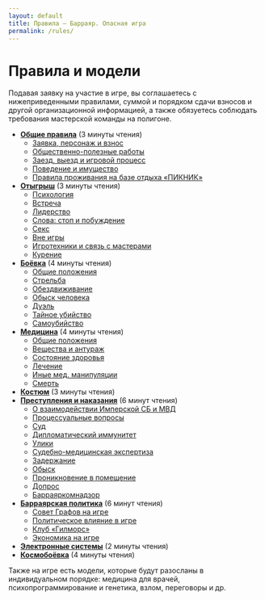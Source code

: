 ```yaml
---
layout: default
title: Правила — Барраяр. Опасная игра
permalink: /rules/
---
```


# Правила и модели

Подавая заявку на участие в игре, вы соглашаетесь с нижеприведенными правилами, суммой и порядком сдачи взносов и другой организационной информацией, а также обязуетесь соблюдать требования мастерской команды на полигоне.

- __[Общие правила](/rules/main/)__ (3 минуты чтения)
	- [Заявка, персонаж и взнос](/rules/main/#Заявка-персонаж-и-взнос)
	- [Общественно-полезные работы](/rules/main/#Общественно-полезные-работы)
	- [Заезд, выезд и игровой процесс](/rules/main/#Заезд-выезд-и-игровой-процесс)
	- [Поведение и имущество](/rules/main/#Поведение-и-имущество)
	- [Правила проживания на базе отдыха «ПИКНИК»](/rules/main/#Правила-проживания-на-базе-отдыха-ПИКНИК)
- __[Отыгрыш](/rules/roleplay/)__ (3 минуты чтения)
	- [Психология](/rules/roleplay/#Психология)
	- [Встреча](/rules/roleplay/#Встреча)
	- [Лидерство](/rules/roleplay/#Лидерство)
	- [Слова: стоп и побуждение](/rules/roleplay/#Слова-стоп-и-побуждение)
	- [Секс](/rules/roleplay/#Секс)
	- [Вне игры](/rules/roleplay/#Вне-игры)
	- [Игротехники и связь с мастерами](/rules/roleplay/#Игротехники-и-связь-с-мастерами)
	- [Курение](/rules/roleplay/#Курение)
- __[Боёвка](/rules/war/)__ (4 минуты чтения)
	- [Общие положения](/rules/war/#Общие-положения)
	- [Стрельба](/rules/war/#Стрельба)
	- [Обездвиживание](/rules/war/#Обездвиживание)
	- [Обыск человека](/rules/war/#Обыск-человека)
	- [Дуэль](/rules/war/#Дуэль)
	- [Тайное убийство](/rules/war/#Тайное-убийство)
	- [Самоубийство](/rules/war/#Самоубийство)
- __[Медицина](/rules/med/)__ (4 минуты чтения)
	- [Общие положения](/rules/med/#Общие-положения)
	- [Вещества и антураж](/rules/med/#Вещества-и-антураж)
	- [Состояние здоровья](/rules/med/#Состояние-здоровья)
	- [Лечение](/rules/med/#Лечение)
	- [Иные мед. манипуляции](/rules/med/#Иные-медицинские-манипуляции)
	- [Смерть](/rules/med/#Смерть)
- __[Костюм](/rules/costume/)__ (3 минуты чтения)
- __[Преступления и наказания](/rules/crime/)__ (6 минут чтения)
	- [О взаимодействии Имперской СБ и МВД](/rules/crime/#О-взаимодействии-Имперской-СБ-и-МВД)
	- [Процессуальные вопросы](/rules/crime/#Процессуальные-вопросы)
	- [Суд](/rules/crime/#Суд)
	- [Дипломатический иммунитет](/rules/crime/#Дипломатический-иммунитет)
	- [Улики](/rules/crime/#Улики)
	- [Судебно-медицинская экспертиза](/rules/crime/#Судебно-медицинская-экспертиза)
	- [Задержание](/rules/crime/#Задержание)
	- [Обыск](/rules/crime/#Обыск)
	- [Проникновение в помещение](/rules/crime/#Проникновение-в-помещение)
	- [Допрос](/rules/crime/#Допрос)
	- [Барраяркомнадзор](/rules/crime/#Барраяркомнадзор)
- __[Барраярская политика](/rules/politics/)__ (6 минут чтения)
	- [Совет Графов на игре](/rules/politics/#Совет-Графов-на-игре)
	- [Политическое влияние в игре](/rules/politics/#Политическое-влияние-в-игре)
	- [Клуб «Гилморс»](/rules/politics/#Клуб-Гилморс)
	- [Экономика на игре](/rules/politics/#Экономика-на-игре)
- __[Электронные системы](/rules/web/)__ (2 минуты чтения)
- __[Космобоёвка](/rules/cosmo/)__ (4 минуты чтения)

Также на игре есть модели, которые будут разосланы в индивидуальном порядке: медицина для врачей, психопрограммирование и генетика, взлом, переговоры и др.

